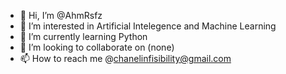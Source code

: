 - 👋 Hi, I’m @AhmRsfz
- 👀 I’m interested in Artificial Intelegence and Machine Learning
- 🌱 I’m currently learning Python
- 💞️ I’m looking to collaborate on (none)
- 📫 How to reach me @chanelinfisibility@gmail.com

<!---
AhmRsfz/AhmRsfz is a ✨ special ✨ repository because its `README.md` (this file) appears on your GitHub profile.
You can click the Preview link to take a look at your changes.
--->
